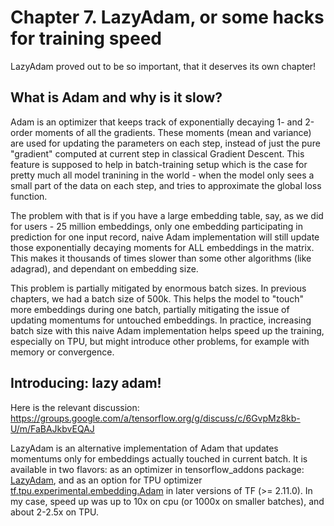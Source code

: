 # Chapter 7. LazyAdam, or some hacks for training speed
LazyAdam proved out to be so important, that it deserves its own chapter!
## What is Adam and why is it slow?
Adam is an optimizer that keeps track of exponentially decaying 1- and 2-order moments of all the gradients. These moments (mean and variance) are used for updating the parameters on each step, instead of just the pure "gradient" computed at current step in classical Gradient Descent. This feature is supposed to help in batch-training setup which is the case for pretty much all model tranining in the world - when the model only sees a small part of the data on each step, and tries to approximate the global loss function.  

The problem with that is if you have a large embedding table, say, as we did for users - 25 million embeddings, only one embedding participating in prediction for one input record, naive Adam implementation will still update those exponentially decaying moments for ALL embeddings in the matrix. This makes it thousands of times slower than some other algorithms (like adagrad), and dependant on embedding size.  

This problem is partially mitigated by enormous batch sizes. In previous chapters, we had a batch size of 500k. This helps the model to "touch" more embeddings during one batch, partially mitigating the issue of updating momentums for untouched embeddings. In practice, increasing batch size with this naive Adam implementation helps speed up the training, especially on TPU, but might introduce other problems, for example with memory or convergence.

## Introducing: lazy adam!
Here is the relevant discussion: https://groups.google.com/a/tensorflow.org/g/discuss/c/6GvpMz8kb-U/m/FaBAJkbvEQAJ  

LazyAdam is an alternative implementation of Adam that updates momentums only for embeddings actually touched in current batch. It is available in two flavors: as an optimizer in tensorflow_addons package: [LazyAdam](https://www.tensorflow.org/addons/tutorials/optimizers_lazyadam), and as an option for TPU optimizer [tf.tpu.experimental.embedding.Adam](https://www.tensorflow.org/api_docs/python/tf/tpu/experimental/embedding/Adam) in later versions of TF (>= 2.11.0). In my case, speed up was up to 10x on cpu (or 1000x on smaller batches), and about 2-2.5x on TPU.